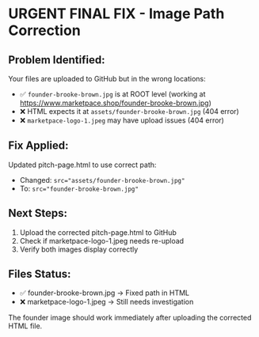 # URGENT FINAL FIX - Image Path Correction

## Problem Identified:
Your files are uploaded to GitHub but in the wrong locations:
- ✅ `founder-brooke-brown.jpg` is at ROOT level (working at https://www.marketpace.shop/founder-brooke-brown.jpg)
- ❌ HTML expects it at `assets/founder-brooke-brown.jpg` (404 error)
- ❌ `marketpace-logo-1.jpeg` may have upload issues (404 error)

## Fix Applied:
Updated pitch-page.html to use correct path:
- Changed: `src="assets/founder-brooke-brown.jpg"`
- To: `src="founder-brooke-brown.jpg"`

## Next Steps:
1. Upload the corrected pitch-page.html to GitHub
2. Check if marketpace-logo-1.jpeg needs re-upload
3. Verify both images display correctly

## Files Status:
- ✅ founder-brooke-brown.jpg → Fixed path in HTML
- ❌ marketpace-logo-1.jpeg → Still needs investigation

The founder image should work immediately after uploading the corrected HTML file.